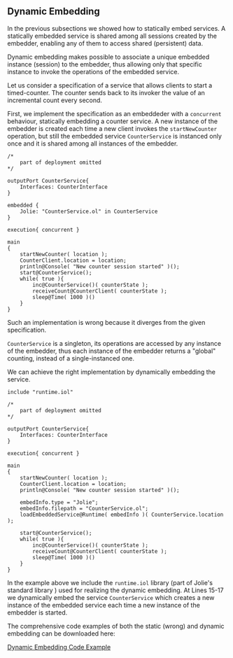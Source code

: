 ## Dynamic Embedding

In the previous subsections we showed how to statically embed services. A statically embedded service is shared among all sessions created by the embedder, enabling any of them to access shared (persistent) data.

Dynamic embedding makes possible to associate a unique embedded instance (session) to the embedder, thus allowing only that specific instance to invoke the operations of the embedded service.

Let us consider a specification of a service that allows clients to start a timed-counter. The counter sends back to its invoker the value of an incremental count every second.

First, we implement the specification as an embeddeder with a `concurrent` behaviour, statically embedding a counter service. A new instance of the embedder is created each time a new client invokes the `startNewCounter` operation, but still the embedded service `CounterService` is instanced only once and it is shared among all instances of the embedder.

<pre><code class="language-jolie code">/*
	part of deployment omitted
*/

outputPort CounterService{
	Interfaces: CounterInterface
}

embedded {
	Jolie: "CounterService.ol" in CounterService
}

execution{ concurrent }

main
{
	startNewCounter( location );
	CounterClient.location = location;
	println@Console( "New counter session started" )();
	start@CounterService();
	while( true ){
		inc@CounterService()( counterState );
		receiveCount@CounterClient( counterState );
		sleep@Time( 1000 )()
	}
}
</code></pre>

Such an implementation is wrong because it diverges from the given specification.

`CounterService` is a singleton, its operations are accessed by any instance of the embedder, thus each instance of the embedder returns a "global" counting, instead of a single-instanced one.

We can achieve the right implementation by dynamically embedding the service.

<pre><code class="language-jolie code">include "runtime.iol"

/*
	part of deployment omitted
*/

outputPort CounterService{
	Interfaces: CounterInterface
}

execution{ concurrent }

main
{
	startNewCounter( location );
	CounterClient.location = location;
	println@Console( "New counter session started" )();

	embedInfo.type = "Jolie";
	embedInfo.filepath = "CounterService.ol";
	loadEmbeddedService@Runtime( embedInfo )( CounterService.location );

	start@CounterService();
	while( true ){
		inc@CounterService()( counterState );
		receiveCount@CounterClient( counterState );
		sleep@Time( 1000 )()
	}
}
</code></pre>

In the example above we include the `runtime.iol` library (part of Jolie's standard library ) used for realizing the dynamic embedding. At Lines 15-17 we dynamically embed the service `CounterService` which creates a new instance of the embedded service each time a new instance of the embedder is started.

The comprehensive code examples of both the static (wrong) and dynamic embedding can be downloaded here:

<div class="download"><a target="_blank" href="/documentation/architectural_composition/code/dynamic_embedding_code.zip">Dynamic Embedding Code Example</a></div>
